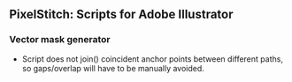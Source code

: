 ## PixelStitch: Scripts for Adobe Illustrator

### Vector mask generator
- Script does not join() coincident anchor points between different paths, so gaps/overlap will have to be manually avoided.